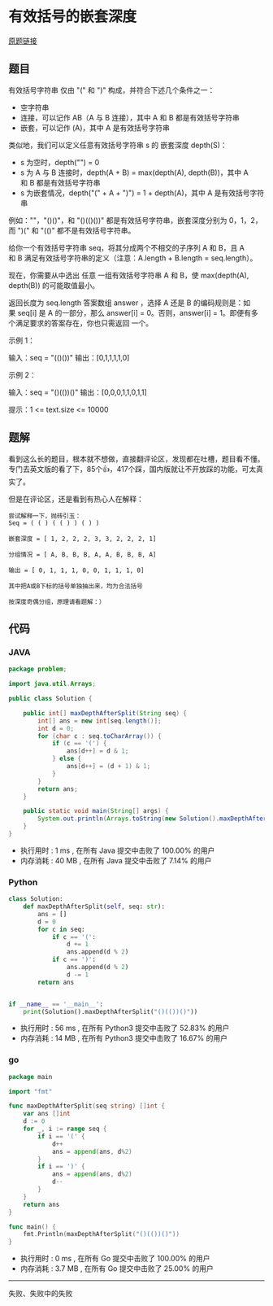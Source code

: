 # 有效括号的嵌套深度

[原题链接](https://leetcode-cn.com/problems/maximum-nesting-depth-of-two-valid-parentheses-strings/)

## 题目

有效括号字符串 仅由 "(" 和 ")" 构成，并符合下述几个条件之一：

- 空字符串
- 连接，可以记作 AB（A 与 B 连接），其中 A 和 B 都是有效括号字符串
- 嵌套，可以记作 (A)，其中 A 是有效括号字符串

类似地，我们可以定义任意有效括号字符串 s 的 嵌套深度 depth(S)：

- s 为空时，depth("") = 0
- s 为 A 与 B 连接时，depth(A + B) = max(depth(A), depth(B))，其中 A 和 B 都是有效括号字符串
- s 为嵌套情况，depth("(" + A + ")") = 1 + depth(A)，其中 A 是有效括号字符串

例如：""，"()()"，和 "()(()())" 都是有效括号字符串，嵌套深度分别为 0，1，2，而 ")(" 和 "(()" 都不是有效括号字符串。 

给你一个有效括号字符串 seq，将其分成两个不相交的子序列 A 和 B，且 A 和 B 满足有效括号字符串的定义（注意：A.length + B.length = seq.length）。

现在，你需要从中选出 任意 一组有效括号字符串 A 和 B，使 max(depth(A), depth(B)) 的可能取值最小。

返回长度为 seq.length 答案数组 answer ，选择 A 还是 B 的编码规则是：如果 seq[i] 是 A 的一部分，那么 answer[i] = 0。否则，answer[i] = 1。即便有多个满足要求的答案存在，你也只需返回 一个。

示例 1：

输入：seq = "(()())"
输出：[0,1,1,1,1,0]

示例 2：

输入：seq = "()(())()"
输出：[0,0,0,1,1,0,1,1]

提示：1 <= text.size <= 10000

## 题解

看到这么长的题目，根本就不想做，直接翻评论区，发现都在吐槽，题目看不懂。专门去英文版的看了下，85个👍，417个踩，国内版就让不开放踩的功能，可太真实了。

但是在评论区，还是看到有热心人在解释：

```text
尝试解释一下，抛砖引玉：
Seq = ( ( ) ( ( ) ) ( ) )

嵌套深度 = [ 1, 2, 2, 2, 3, 3, 2, 2, 2, 1]

分组情况 = [ A, B, B, B, A, A, B, B, B, A]

输出 = [ 0, 1, 1, 1, 0, 0, 1, 1, 1, 0]

其中把A或B下标的括号单独抽出来，均为合法括号

按深度奇偶分组，原理请看题解：）
```


## 代码

### JAVA

```java
package problem;

import java.util.Arrays;

public class Solution {

    public int[] maxDepthAfterSplit(String seq) {
        int[] ans = new int[seq.length()];
        int d = 0;
        for (char c : seq.toCharArray()) {
            if (c == '(') {
                ans[d++] = d & 1;
            } else {
                ans[d++] = (d + 1) & 1;
            }
        }
        return ans;
    }

    public static void main(String[] args) {
        System.out.println(Arrays.toString(new Solution().maxDepthAfterSplit("()(())()")));
    }
}
```

- 执行用时 : 1 ms , 在所有 Java 提交中击败了 100.00% 的用户 
- 内存消耗 : 40 MB , 在所有 Java 提交中击败了 7.14% 的用户

### Python

```python
class Solution:
    def maxDepthAfterSplit(self, seq: str):
        ans = []
        d = 0
        for c in seq:
            if c == '(':
                d += 1
                ans.append(d % 2)
            if c == ')':
                ans.append(d % 2)
                d -= 1
        return ans


if __name__ == '__main__':
    print(Solution().maxDepthAfterSplit("()(())()"))
```

- 执行用时 : 56 ms , 在所有 Python3 提交中击败了 52.83% 的用户 
- 内存消耗 : 14 MB , 在所有 Python3 提交中击败了 16.67% 的用户

### go

```go
package main

import "fmt"

func maxDepthAfterSplit(seq string) []int {
	var ans []int
	d := 0
	for _, i := range seq {
		if i == '(' {
			d++
			ans = append(ans, d%2)
		}
		if i == ')' {
			ans = append(ans, d%2)
			d--
		}
	}
	return ans
}

func main() {
	fmt.Println(maxDepthAfterSplit("()(())()"))
}
```

- 执行用时 : 0 ms , 在所有 Go 提交中击败了 100.00% 的用户 
- 内存消耗 : 3.7 MB , 在所有 Go 提交中击败了 25.00% 的用户


---

失败、失败中的失败
